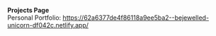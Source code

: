 <strong>Projects Page</strong><br>
  Personal Portfolio: https://62a6377de4f86118a9ee5ba2--bejewelled-unicorn-df042c.netlify.app/
